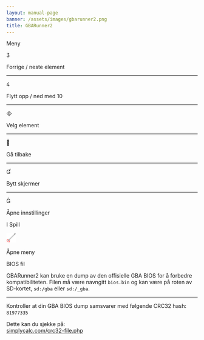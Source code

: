 ```yaml
---
layout: manual-page
banner: /assets/images/gbarunner2.png
title: GBARunner2
---
```


<div class="section-title">Meny</div>
<div class="section-body">
    <div class="button-action-group">
        <p class="button-action button">&#xE07D;</p>
        <p class="button-action-text">Forrige / neste element</p>
    </div>
    <hr>
    <div class="button-action-group">
        <p class="button-action button">&#xE07E;</p>
        <p class="button-action-text">Flytt opp / ned med 10</p>
    </div>
    <hr>
    <div class="button-action-group">
        <p class="button-action button">&#xE000;</p>
        <p class="button-action-text">Velg element</p>
    </div>
    <hr>
    <div class="button-action-group">
        <p class="button-action button">&#xE001;</p>
        <p class="button-action-text">Gå tilbake</p>
    </div>
    <hr>
    <div class="button-action-group">
        <p class="button-action button">&#xE004;</p>
        <p class="button-action-text">Bytt skjermer</p>
    </div>
    <hr>
    <div class="button-action-group">
        <p class="button-action button">&#xE005;</p>
        <p class="button-action-text">Åpne innstillinger</p>
    </div>
</div>
<div class="section-title">I Spill</div>
<div class="section-body">
    <div class="button-action-group">
        <p class="button-action"><img src="/assets/images/tap.png" alt="Trykk på berøringsskjermen"></p>
        <p class="button-action-text">Åpne meny</p>
    </div>
</div>
<div class="section-title">BIOS fil</div>
<div class="section-body">
    <p>
        GBARunner2 kan bruke en dump av den offisielle GBA BIOS for å forbedre kompatibiliteten. Filen må være navngitt <code>bios.bin</code> og kan være på roten av SD-kortet, <code>sd:/gba</code> eller <code>sd:/_gba</code>.
    </p>
    <hr>
    <p>
        Kontroller at din GBA BIOS dump samsvarer med følgende CRC32 hash: <code>81977335</code>
    </p>
    <p>
        Dette kan du sjekke på:<br><a href="https://simplycalc.com/crc32-file.php">simplycalc.com/crc32-file.php</a>
    </p>
</div>
